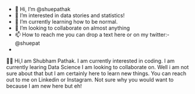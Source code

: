 - 👋 Hi, I’m @shuepathak
- 👀 I’m interested in data stories and statistics!
- 🌱 I’m currently learning how to be normal. 
- 💞️ I’m looking to collaborate on almost anything
- 📫 How to reach me you can drop a text here or on my twitter:- @shuepat
-

<!---
shuepathak/shuepathak is a ✨ special ✨ repository because its `README.md` (this file) appears on your GitHub profile.
You can click the Preview link to take a look at your changes.
--->
👋🏼 Hi,I am Shubham Pathak. 
I am currently interested in coding.
I am currently learing Data Science
I am looking to collaborate on. Well i am not sure about that but I am certainly here to learn new things. 
You can reach out to me on Linkedin or Instagram. Not sure why you would want to because I am new here but eh!
